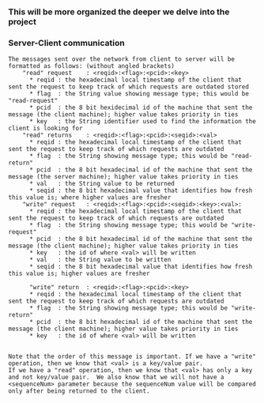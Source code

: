 ### This will be more organized the deeper we delve into the project

### Server-Client communication
    The messages sent over the network from client to server will be formatted as follows: (without angled brackets)
        "read" request    : <reqid>:<flag>:<pcid>:<key>
          * reqid : the hexadecimal local timestamp of the client that sent the request to keep track of which requests are outdated stored
          * flag  : the String value showing message type; this would be "read-request"
          * pcid  : the 8 bit hexidecimal id of the machine that sent the message (the client machine); higher value takes priority in ties
          * key   : the String identifier used to find the information the client is looking for
        "read" returns    : <reqid>:<flag>:<pcid>:<seqid>:<val>
          * reqid : the hexadecimal local timestamp of the client that sent the request to keep track of which requests are outdated
          * flag  : the String showing message type; this would be "read-return"
          * pcid  : the 8 bit hexadecimal id of the machine that sent the message (the server machine); higher value takes priority in ties
          * val   : the String value to be returned
          * seqid : the 8 bit hexadecimal value that identifies how fresh this value is; where higher values are fresher
        "write" request   : <reqid>:<flag>:<pcid>:<seqid>:<key>:<val>:
          * reqid : the hexadecimal local timestamp of the client that sent the request to keep track of which requests are outdated
          * flag  : the String showing message type; this would be "write-request"
          * pcid  : the 8 bit hexadecimal id of the machine that sent the message (the client machine); higher value takes priority in ties
          * key   : the id of where <val> will be written
          * val   : the String value to be written
          * seqid : the 8 bit hexadecimal value that identifies how fresh this value is; higher values are fresher
          
          "write" return  : <reqid>:<flag>:<pcid>:<key>
          * reqid : the hexadecimal local timestamp of the client that sent the request to keep track of which requests are outdated
          * flag  : the String showing message type; this would be "write-return"
          * pcid  : the 8 bit hexadecimal id of the machine that sent the message (the client machine); higher value takes priority in ties
          * key   : the id of where <val> will be written
          
        
    Note that the order of this message is important. If we have a "write" operation, then we know that <val> is a key/value pair.
    If we have a "read" operation, then we know that <val> has only a key and not key/value pair.  We also know that we will not have a
    <sequenceNum> parameter because the sequenceNum value will be compared only after being returned to the client.
    
    
